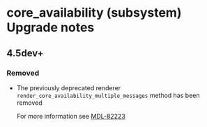 # core_availability (subsystem) Upgrade notes

## 4.5dev+

### Removed

- The previously deprecated renderer `render_core_availability_multiple_messages` method has been removed

  For more information see [MDL-82223](https://tracker.moodle.org/browse/MDL-82223)
